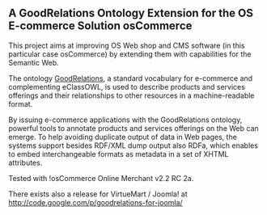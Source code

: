 ## A GoodRelations Ontology Extension for the OS E-commerce Solution osCommerce ##

This project aims at improving OS Web shop and CMS software (in this particular case osCommerce) by extending them with capabilities for the Semantic Web. 

The ontology [GoodRelations](http://www.goodrelations-vocabulary.org/), a standard vocabulary for e-commerce and complementing eClassOWL, is used to describe products and services offerings and their relationships to other resources in a machine-readable format.

By issuing e-commerce applications with the GoodRelations ontology, powerful tools to annotate products and services offerings on the Web can emerge. To help avoiding duplicate output of data in Web pages, the systems support besides RDF/XML dump output also RDFa, which enables to embed interchangeable formats as metadata in a set of XHTML attributes.

Tested with !osCommerce Online Merchant v2.2 RC 2a.

There exists also a release for VirtueMart / Joomla! at http://code.google.com/p/goodrelations-for-joomla/
